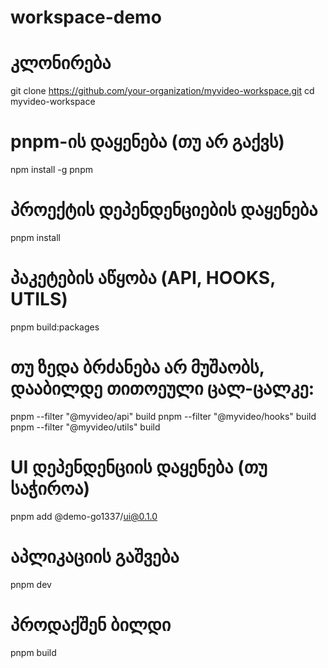 # workspace-demo
# კლონირება

git clone https://github.com/your-organization/myvideo-workspace.git
cd myvideo-workspace

# pnpm-ის დაყენება (თუ არ გაქვს)

npm install -g pnpm

# პროექტის დეპენდენციების დაყენება

pnpm install

# პაკეტების აწყობა (API, HOOKS, UTILS)

pnpm build:packages

# თუ ზედა ბრძანება არ მუშაობს, დააბილდე თითოეული ცალ-ცალკე:

pnpm --filter "@myvideo/api" build
pnpm --filter "@myvideo/hooks" build
pnpm --filter "@myvideo/utils" build

# UI დეპენდენციის დაყენება (თუ საჭიროა)

pnpm add @demo-go1337/ui@0.1.0

# აპლიკაციის გაშვება

pnpm dev

# პროდაქშენ ბილდი

pnpm build
